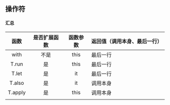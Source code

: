 ## 操作符

#### 汇总

|  函数   | 是否扩展函数 | 函数参数 | 返回值（调用本身、最后一行） |
| :-----: | :----------: | :------: | ---------------------------- |
|  with   |     不是     |   this   | 最后一行                     |
|  T.run  |      是      |   this   | 最后一行                     |
|  T.let  |      是      |    it    | 最后一行                     |
| T.also  |      是      |    it    | 调用本身                     |
| T.apply |      是      |   this   | 调用本身                     |
|         |              |          |                              |

